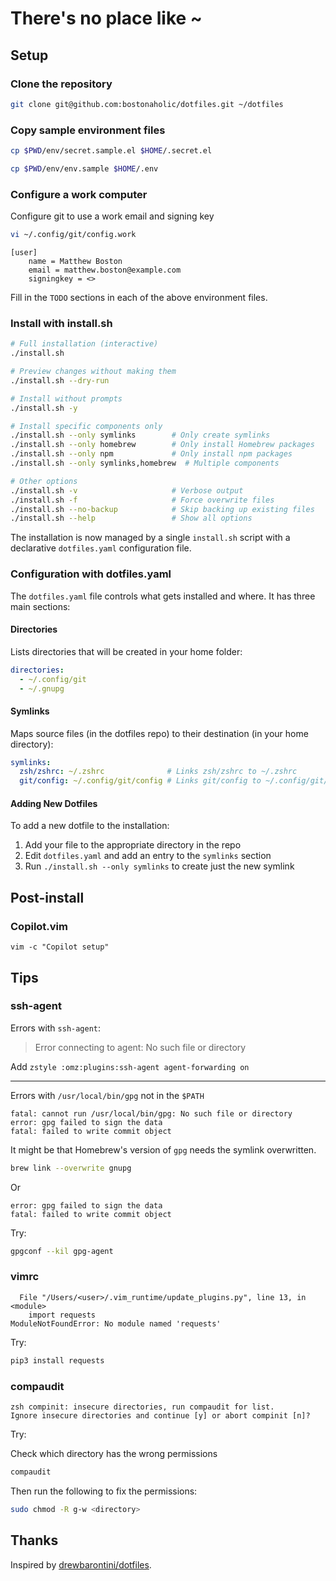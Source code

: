 # There's no place like ~

## Setup

### Clone the repository

```bash
git clone git@github.com:bostonaholic/dotfiles.git ~/dotfiles
```

### Copy sample environment files

```bash
cp $PWD/env/secret.sample.el $HOME/.secret.el
```

```bash
cp $PWD/env/env.sample $HOME/.env
```

### Configure a work computer

Configure git to use a work email and signing key

```bash
vi ~/.config/git/config.work
```

```plaintext
[user]
    name = Matthew Boston
    email = matthew.boston@example.com
    signingkey = <>
```

Fill in the `TODO` sections in each of the above environment files.

### Install with install.sh

```bash
# Full installation (interactive)
./install.sh

# Preview changes without making them
./install.sh --dry-run

# Install without prompts
./install.sh -y

# Install specific components only
./install.sh --only symlinks        # Only create symlinks
./install.sh --only homebrew        # Only install Homebrew packages
./install.sh --only npm             # Only install npm packages
./install.sh --only symlinks,homebrew  # Multiple components

# Other options
./install.sh -v                     # Verbose output
./install.sh -f                     # Force overwrite files
./install.sh --no-backup            # Skip backing up existing files
./install.sh --help                 # Show all options
```

The installation is now managed by a single `install.sh` script with a declarative `dotfiles.yaml` configuration file.

### Configuration with dotfiles.yaml

The `dotfiles.yaml` file controls what gets installed and where. It has three main sections:

#### Directories

Lists directories that will be created in your home folder:

```yaml
directories:
  - ~/.config/git
  - ~/.gnupg
```

#### Symlinks

Maps source files (in the dotfiles repo) to their destination (in your home directory):

```yaml
symlinks:
  zsh/zshrc: ~/.zshrc              # Links zsh/zshrc to ~/.zshrc
  git/config: ~/.config/git/config # Links git/config to ~/.config/git/config
```

#### Adding New Dotfiles

To add a new dotfile to the installation:

1. Add your file to the appropriate directory in the repo
2. Edit `dotfiles.yaml` and add an entry to the `symlinks` section
3. Run `./install.sh --only symlinks` to create just the new symlink

## Post-install

### Copilot.vim

```vimscript
vim -c "Copilot setup"
```

## Tips

### ssh-agent

Errors with `ssh-agent`:

> Error connecting to agent: No such file or directory

Add `zstyle :omz:plugins:ssh-agent agent-forwarding on`

---

Errors with `/usr/local/bin/gpg` not in the `$PATH`

```plaintext
fatal: cannot run /usr/local/bin/gpg: No such file or directory
error: gpg failed to sign the data
fatal: failed to write commit object
```

It might be that Homebrew's version of `gpg` needs the symlink overwritten.

```bash
brew link --overwrite gnupg
```

Or

```plaintext
error: gpg failed to sign the data
fatal: failed to write commit object
```

Try:

```bash
gpgconf --kil gpg-agent
```

### vimrc

```plaintext
  File "/Users/<user>/.vim_runtime/update_plugins.py", line 13, in <module>
    import requests
ModuleNotFoundError: No module named 'requests'
```

Try:

```bash
pip3 install requests
```

### compaudit

```plaintext
zsh compinit: insecure directories, run compaudit for list.
Ignore insecure directories and continue [y] or abort compinit [n]?
```

Try:

Check which directory has the wrong permissions

```bash
compaudit
```

Then run the following to fix the permissions:

```bash
sudo chmod -R g-w <directory>
```

## Thanks

Inspired by [drewbarontini/dotfiles](https://github.com/drewbarontini/dotfiles).
